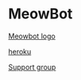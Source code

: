 # MeowBot
[Meowbot logo](https://telegra.ph/file/3c2932815330a143fa1a8.jpg)

[heroku](https://heroku.com/deploy?template=https://github.com/kaal0408/Meowbot)

[Support group](t.me/Mewo_userbot)
